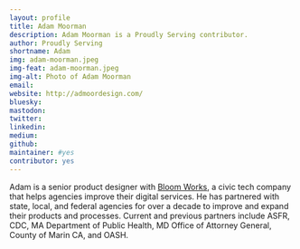 ```yaml
---
layout: profile
title: Adam Moorman
description: Adam Moorman is a Proudly Serving contributor.
author: Proudly Serving
shortname: Adam
img: adam-moorman.jpeg
img-feat: adam-moorman.jpeg
img-alt: Photo of Adam Moorman
email: 
website: http://admoordesign.com/
bluesky: 
mastodon: 
twitter: 
linkedin: 
medium: 
github: 
maintainer: #yes
contributor: yes
---
```


Adam is a senior product designer with [Bloom Works](https://bloomworks.digital/), a civic tech company that helps agencies improve their digital services. He has partnered with state, local, and federal agencies for over a decade to improve and expand their products and processes. Current and previous partners include ASFR, CDC, MA Department of Public Health, MD Office of Attorney General, County of Marin CA, and OASH.